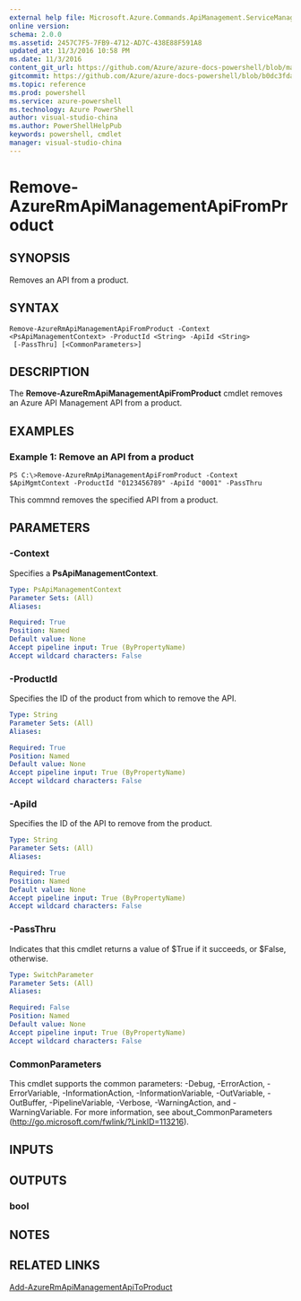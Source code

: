 ```yaml
---
external help file: Microsoft.Azure.Commands.ApiManagement.ServiceManagement.dll-Help.xml
online version: 
schema: 2.0.0
ms.assetid: 2457C7F5-7FB9-4712-AD7C-438E88F591A8
updated_at: 11/3/2016 10:58 PM
ms.date: 11/3/2016
content_git_url: https://github.com/Azure/azure-docs-powershell/blob/master/azureps-cmdlets-docs/ResourceManager/AzureRM.ApiManagement/v3.0.0/Remove-AzureRmApiManagementApiFromProduct.md
gitcommit: https://github.com/Azure/azure-docs-powershell/blob/b0dc3fda3721a600f2fff31599b45845d71f44f4/azureps-cmdlets-docs/ResourceManager/AzureRM.ApiManagement/v3.0.0/Remove-AzureRmApiManagementApiFromProduct.md
ms.topic: reference
ms.prod: powershell
ms.service: azure-powershell
ms.technology: Azure PowerShell
author: visual-studio-china
ms.author: PowerShellHelpPub
keywords: powershell, cmdlet
manager: visual-studio-china
---
```


# Remove-AzureRmApiManagementApiFromProduct

## SYNOPSIS
Removes an API from a product.

## SYNTAX

```
Remove-AzureRmApiManagementApiFromProduct -Context <PsApiManagementContext> -ProductId <String> -ApiId <String>
 [-PassThru] [<CommonParameters>]
```

## DESCRIPTION
The **Remove-AzureRmApiManagementApiFromProduct** cmdlet removes an Azure API Management API from a product.

## EXAMPLES

### Example 1: Remove an API from a product
```
PS C:\>Remove-AzureRmApiManagementApiFromProduct -Context $ApiMgmtContext -ProductId "0123456789" -ApiId "0001" -PassThru
```

This commnd removes the specified API from a product.

## PARAMETERS

### -Context
Specifies a **PsApiManagementContext**.

```yaml
Type: PsApiManagementContext
Parameter Sets: (All)
Aliases: 

Required: True
Position: Named
Default value: None
Accept pipeline input: True (ByPropertyName)
Accept wildcard characters: False
```

### -ProductId
Specifies the ID of the product from which to remove the API.

```yaml
Type: String
Parameter Sets: (All)
Aliases: 

Required: True
Position: Named
Default value: None
Accept pipeline input: True (ByPropertyName)
Accept wildcard characters: False
```

### -ApiId
Specifies the ID of the API to remove from the product.

```yaml
Type: String
Parameter Sets: (All)
Aliases: 

Required: True
Position: Named
Default value: None
Accept pipeline input: True (ByPropertyName)
Accept wildcard characters: False
```

### -PassThru
Indicates that this cmdlet returns a value of $True if it succeeds, or $False, otherwise.

```yaml
Type: SwitchParameter
Parameter Sets: (All)
Aliases: 

Required: False
Position: Named
Default value: None
Accept pipeline input: True (ByPropertyName)
Accept wildcard characters: False
```

### CommonParameters
This cmdlet supports the common parameters: -Debug, -ErrorAction, -ErrorVariable, -InformationAction, -InformationVariable, -OutVariable, -OutBuffer, -PipelineVariable, -Verbose, -WarningAction, and -WarningVariable. For more information, see about_CommonParameters (http://go.microsoft.com/fwlink/?LinkID=113216).

## INPUTS

## OUTPUTS

### bool

## NOTES

## RELATED LINKS

[Add-AzureRmApiManagementApiToProduct](xref:ResourceManager/AzureRM.ApiManagement/v3.0.0/Add-AzureRmApiManagementApiToProduct.md)


